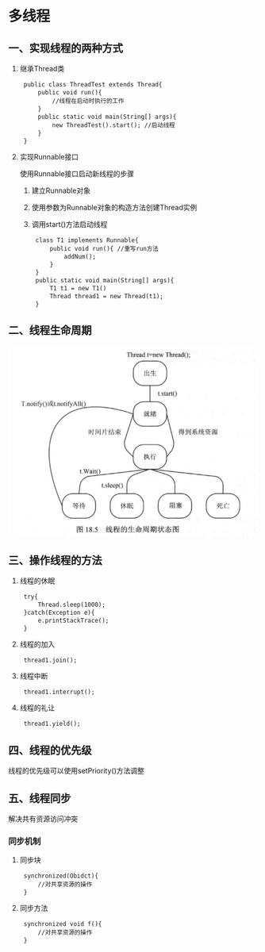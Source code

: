 # 多线程

## 一、实现线程的两种方式

1. 继承Thread类

        public class ThreadTest extends Thread{
            public void run(){
                //线程在启动时执行的工作
            }
            public static void main(String[] args){
                new ThreadTest().start(); //启动线程
            }
        }

2. 实现Runnable接口

    使用Runnable接口启动新线程的步骤

    1. 建立Runnable对象
    2. 使用参数为Runnable对象的构造方法创建Thread实例
    3. 调用start()方法启动线程

            class T1 implements Runnable{
                public void run(){ //重写run方法
                    addNum();
                }
            }
            public static void main(String[] args){
                T1 t1 = new T1()
                Thread thread1 = new Thread(t1);
            }

## 二、线程生命周期

![线程生命周期状态](xc.png)

## 三、操作线程的方法

1. 线程的休眠

        try{
            Thread.sleep(1000);
        }catch(Exception e){
            e.printStackTrace();
        }

2. 线程的加入

        thread1.join();

3. 线程中断

        thread1.interrupt();

4. 线程的礼让

        thread1.yield();

## 四、线程的优先级

线程的优先级可以使用setPriority()方法调整

## 五、线程同步

解决共有资源访问冲突

### 同步机制

1. 同步块

        synchronized(Obidct){
            //对共享资源的操作
        }

2. 同步方法

        synchronized void f(){
            //对共享资源的操作
        }